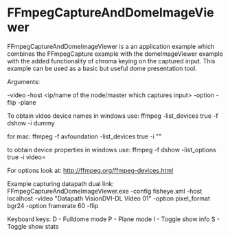 # FFmpegCaptureAndDomeImageViewer
FFmpegCaptureAndDomeImageViewer is a an application example which combines the FFmpegCapture example with the domeImageViewer example with the added functionality of chroma keying on the captured input. This example can be used as a basic but useful dome presentation tool.

Arguments:

-video <device name>
-host <ip/name of the node/master which captures input>
-option <key> <val>
-flip
-plane <azimuth> <elevation> <roll>

To obtain video device names in windows use:
ffmpeg -list_devices true -f dshow -i dummy

for mac:
ffmpeg -f avfoundation -list_devices true -i ""
 
to obtain device properties in windows use:
ffmpeg -f dshow -list_options true -i video=<device name>

For options look at: http://ffmpeg.org/ffmpeg-devices.html

Example capturing datapath dual link:
FFmpegCaptureAndDomeImageViewer.exe -config fisheye.xml  -host localhost -video "Datapath VisionDVI-DL Video 01" -option pixel_format bgr24 -option framerate 60 -flip

Keyboard keys:
D - Fulldome mode
P - Plane mode
I - Toggle show info
S - Toggle show stats 